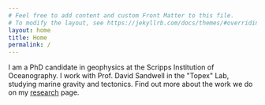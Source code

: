 ```yaml
---
# Feel free to add content and custom Front Matter to this file.
# To modify the layout, see https://jekyllrb.com/docs/themes/#overriding-theme-defaults
layout: home
title: Home
permalink: /
---
```


I am a PhD candidate in geophysics at the Scripps Institution of Oceanography. I work with Prof. David Sandwell in the "Topex" Lab, studying marine gravity and tectonics. Find out more about the work we do on my [research](research.markdown) page.
